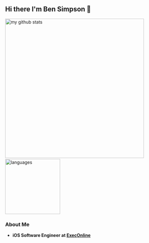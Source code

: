 ## Hi there I'm Ben Simpson 👋

<!-- ![visitors](https://visitor-badge.glitch.me/badge?page_id=page.id) -->

<p align="left">
<img src="https://github-readme-stats.vercel.app/api?username=bsimps01&show_icons=true&title_color=fff&icon_color=ffbb00&text_color=9f9f9f&bg_color=151515" alt="my github stats" width="445"/>&nbsp;<img src="https://github-readme-stats.vercel.app/api/top-langs/?username=bsimps01&layout=compact&show_icons=true&title_color=fff&icon_color=fc8930&text_color=9f9f9f&bg_color=151515" alt="languages" height="176">
</p>

### About Me

- <p><b>iOS Software Engineer at <a href="https://www.execonline.com/">ExecOnline </a>
<!-- - <p><b>Former iOS Engineer Intern</b> at <a href="https://apps.apple.com/us/app/juix/id1460541483">Juix </a> <a href="https://www.juix.com/"><img src="https://res-3.cloudinary.com/crunchbase-production/image/upload/c_lpad,h_256,w_256,f_auto,q_auto:eco/ypopms1hsjxqp40e6izg" width="20" /></a> <p>
  
- <p><b>Former Intern</b> at <a href="https://labs.codeday.org/">Code Day Labs </a> <a href="https://labs.codeday.org/"><img src="https://avatars.githubusercontent.com/u/63003896?s=200&v=4" width="35" /></a> <p>
  
- <p> <b>B.S. in Computer Science</b> at <a href="https://www.dominican.edu/"> Dominican University of California <img src="https://www.dominican.edu/sites/default/files/styles/width_960/public/2020-06/President%20Marcy%20Statement%20Image%20University%20Logo.jpg?itok=eGn3JeDs" width="35"/></p> -->

<!-- 📫  How to reach me: 
[![Linkedin: Ben Simpson](https://img.shields.io/badge/-BenSimpson-blue?style=flat-square&logo=Linkedin&logoColor=white&link=https://www.linkedin.com/in/bs1mpson/)](https://www.linkedin.com/in/bs1mpson/)
<a href="https://github.com/bsimps01" target="_blank"><img alt="Github" src="https://img.shields.io/badge/GitHub-%2312100E.svg?&style=for-the-badge&logo=Github&logoColor=white"/></a>
[![Ben Simpson](https://img.shields.io/badge/gmail-D14836?&style=for-the-badge&logo=gmail&logoColor=white)](https://mail.google.com/mail/u/0/?tab=rm#inbox?compose=CllgCJfmrJhRkzbLbWnpWjhlPrCCDjzVdgXscVFcPKJmMcZnNjNNqBXPPFMrfKbnPZPLGpwLxwL) -->
<!-- - <b>Check out all the cool stuff I've been working on in my</b><a href="https://www.makeschool.com/portfolio/ben-simpson"> portfolio</a> -->

<!--
**bsimps01/bsimps01** is a ✨ _special_ ✨ repository because its `README.md` (this file) appears on your GitHub profile.

Here are some ideas to get you started:

- 🔭 I’m currently working on ...
- 🌱 I’m currently learning ...
- 👯 I’m looking to collaborate on ...
- 🤔 I’m looking for help with ...
- 💬 Ask me about ...
- 📫 How to reach me: ...
- 😄 Pronouns: ...
- ⚡ Fun fact: ...
-->
